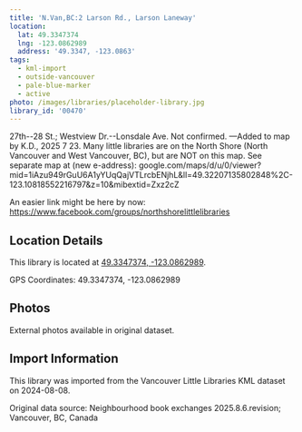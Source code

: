 ```yaml
---
title: 'N.Van,BC:2 Larson Rd., Larson Laneway'
location:
  lat: 49.3347374
  lng: -123.0862989
  address: '49.3347, -123.0863'
tags:
  - kml-import
  - outside-vancouver
  - pale-blue-marker
  - active
photo: /images/libraries/placeholder-library.jpg
library_id: '00470'
---
```

27th--28 St.; Westview Dr.--Lonsdale Ave.
Not confirmed.
—Added to map by K.D., 2025 7 23.
Many little libraries are on the North Shore (North Vancouver and West Vancouver, BC),
but are NOT on this map.
See separate map at (new e-address):
google.com/maps/d/u/0/viewer?mid=1iAzu949rGuU6A1yYUqQajVTLrcbENjhL&ll=49.32207135802848%2C-123.10818552216797&z=10&mibextid=Zxz2cZ

An easier link might be here by now:
https://www.facebook.com/groups/northshorelittlelibraries

## Location Details

This library is located at [49.3347374, -123.0862989](https://www.google.com/maps?q=49.3347374,-123.0862989).

GPS Coordinates: 49.3347374, -123.0862989

## Photos

External photos available in original dataset.

## Import Information

This library was imported from the Vancouver Little Libraries KML dataset on 2024-08-08.

Original data source: Neighbourhood book exchanges 2025.8.6.revision; Vancouver, BC, Canada
